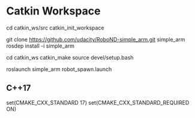 # Catkin Workspace
cd catkin_ws/src
catkin_init_workspace

git clone https://github.com/udacity/RoboND-simple_arm.git simple_arm
rosdep install -i simple_arm

cd catkin_ws
catkin_make
source devel/setup.bash

roslaunch simple_arm robot_spawn.launch

## C++17
set(CMAKE_CXX_STANDARD 17)
set(CMAKE_CXX_STANDARD_REQUIRED ON)